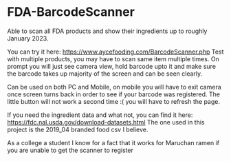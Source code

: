 # FDA-BarcodeScanner
Able to scan all FDA products and show their ingredients up to roughly January 2023. 

You can try it here: https://www.aycefooding.com/BarcodeScanner.php
Test with multiple products, you may have to scan same item multiple times.
On prompt you will just see camera view, hold barcode upto it and make sure the barcode takes up majority of the screen and can be seen clearly.

Can be used on both PC and Mobile, on mobile you will have to exit camera once screen turns back in order to see if your barcode was registered. The little button will not work a second time :( you will have to refresh the page. 

If you need the ingredient data and what not, you can find it here: https://fdc.nal.usda.gov/download-datasets.html The one used in this project is the 2019_04 branded food csv I believe. 

As a college a student I know for a fact that it works for Maruchan ramen if you are unable to get the scanner to register
